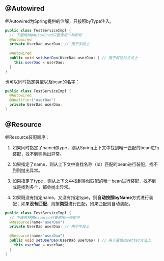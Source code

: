 ## @Autowired

@Autowired为Spring提供的注解，只按照byType注入。

```java
public class TestServiceImpl {
  // 下面两种@Autowired只要使用一种即可
  @Autowired
  private UserDao userDao; // 用于字段上
  
  @Autowired
  public void setUserDao(UserDao userDao) { // 用于属性的方法上
    this.userDao = userDao;
  }
}
```

也可以同时指定类型以及bean的名字：

```java
public class TestServiceImpl {
  @Autowired
  @Qualifier("userDao")
  private UserDao userDao; 
}
```

## @Resource

@Resource装配顺序：

1. 如果同时指定了name和type，则从Spring上下文中找到唯一匹配的bean进行装配，找不到则抛出异常。

2. 如果指定了name，则从上下文中查找名称（id）匹配的bean进行装配，找不到则抛出异常。

3. 如果指定了type，则从上下文中找到类似匹配的唯一bean进行装配，找不到或是找到多个，都会抛出异常。

4. 如果既没有指定name，又没有指定type，则**自动按照byName**方式进行装配；如果**没有匹配**，则按**类型**进行匹配，如果匹配则自动装配。

```java
public class TestServiceImpl {
  // 下面两种@Resource只要使用一种即可
  @Resource(name="userDao")
  private UserDao userDao; // 用于字段上
  
  @Resource(name="userDao")
  public void setUserDao(UserDao userDao) { // 用于属性的setter方法上
    this.userDao = userDao;
  }
}
```

